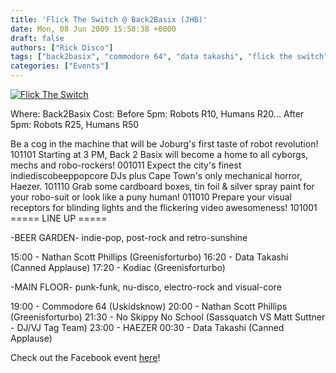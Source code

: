 ```yaml
---
title: 'Flick The Switch @ Back2Basix (JHB)'
date: Mon, 08 Jun 2009 15:58:38 +0000
draft: false
authors: ["Rick Disco"]
tags: ["back2basix", "commodore 64", "data takashi", "flick the switch", "haezer", "jhb", "johannesburg", "kodiac", "nathan scott phillips", "no skippy no school"]
categories: ["Events"]
---
```


[![Flick The Switch](/wp-content/uploads/2009/06/flicktheswitch-300x224.jpg "Flick The Switch")](/wp-content/uploads/2009/06/flicktheswitch.jpg)

Where: Back2Basix Cost: Before 5pm: Robots R10, Humans R20... After 5pm: Robots R25, Humans R50

Be a cog in the machine that will be Joburg's first taste of robot revolution! 101101 Starting at 3 PM, Back 2 Basix will become a home to all cyborgs, mechs and robo-rockers! 001011 Expect the city's finest indiediscobeeppopcore DJs plus Cape Town's only mechanical horror, Haezer. 101110 Grab some cardboard boxes, tin foil & silver spray paint for your robo-suit or look like a puny human! 011010 Prepare your visual receptors for blinding lights and the flickering video awesomeness! 101001 ===== LINE UP =====

\-BEER GARDEN- indie-pop, post-rock and retro-sunshine

15:00 - Nathan Scott Phillips (Greenisforturbo) 16:20 - Data Takashi (Canned Applause) 17:20 - Kodiac (Greenisforturbo)

\-MAIN FLOOR- punk-funk, nu-disco, electro-rock and visual-core

19:00 - Commodore 64 (Uskidsknow) 20:00 - Nathan Scott Phillips (Greenisforturbo) 21:30 - No Skippy No School (Sassquatch VS Matt Suttner - DJ/VJ Tag Team) 23:00 - HAEZER 00:30 - Data Takashi (Canned Applause)

Check out the Facebook event [here](http://www.facebook.com/event.php?eid=104340101345 "Facebook Event")!